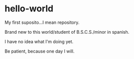 # hello-world
My first suposito...I mean repository.

Brand new to this world/student of B.S.C.S./minor in spanish.

I have no idea what I'm doing yet.

Be patient, because one day I will.
